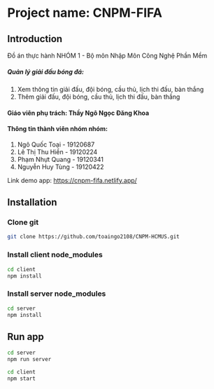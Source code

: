 # Project name: CNPM-FIFA

## Introduction

Đồ án thực hành NHÓM 1 - Bộ môn Nhập Môn Công Nghệ Phần Mềm

##### Quản lý giải đấu bóng đá:

1. Xem thông tin giải đấu, đội bóng, cầu thủ, lịch thi đấu, bàn thắng
2. Thêm giải đấu, đội bóng, cầu thủ, lịch thi đấu, bàn thắng

#### Giáo viên phụ trách: Thầy Ngô Ngọc Đăng Khoa

#### Thông tin thành viên nhóm nhóm:

1. Ngô Quốc Toại - 19120687
2. Lê Thị Thu Hiền - 19120224
3. Phạm Nhựt Quang - 19120341
4. Nguyễn Huy Tùng - 19120422

Link demo app: https://cnpm-fifa.netlify.app/

## Installation

### Clone git

```sh
git clone https://github.com/toaingo2108/CNPM-HCMUS.git
```

### Install client node_modules

```sh
cd client
npm install
```

### Install server node_modules

```sh
cd server
npm install
```

## Run app

```sh
cd server
npm run server
```

```sh
cd client
npm start
```
